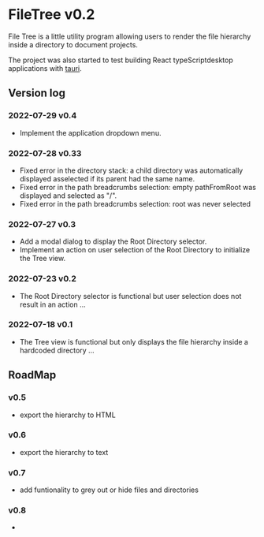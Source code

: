 # FileTree v0.2

File Tree is a little utility program allowing users to render the file hierarchy inside a directory to document projects.

The project was also started to test building React typeScriptdesktop applications with [tauri](https://tauri.app/).

## Version log

### 2022-07-29 v0.4
- Implement the application dropdown menu.
### 2022-07-28 v0.33
- Fixed error in the directory stack: a child directory was automatically displayed asselected if its parent had the same name.
- Fixed error in the path breadcrumbs selection: empty pathFromRoot was displayed and selected as "/".
- Fixed error in the path breadcrumbs selection: root was never selected
### 2022-07-27 v0.3
- Add a modal dialog to display the Root Directory selector.
- Implement an action on user selection of the Root Directory to initialize the Tree view.
### 2022-07-23 v0.2
- The Root Directory selector is functional but user selection does not result in an action ...
### 2022-07-18 v0.1
- The Tree view is functional but only displays the file hierarchy inside a hardcoded directory ...

## RoadMap

### v0.5
- export the hierarchy to HTML
### v0.6
- export the hierarchy to text
### v0.7
- add funtionality to grey out or hide files and directories
### v0.8
- 

